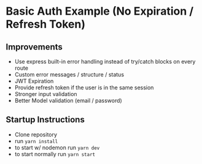 # Basic Auth Example (No Expiration / Refresh Token)

## Improvements

- Use express built-in error handling instead of try/catch blocks on every route
- Custom error messages / structure / status
- JWT Expiration
- Provide refresh token if the user is in the same session
- Stronger input validation
- Better Model validation (email / password)

## Startup Instructions

- Clone repository
- run `yarn install`
- to start w/ nodemon run `yarn dev`
- to start normally run `yarn start`
